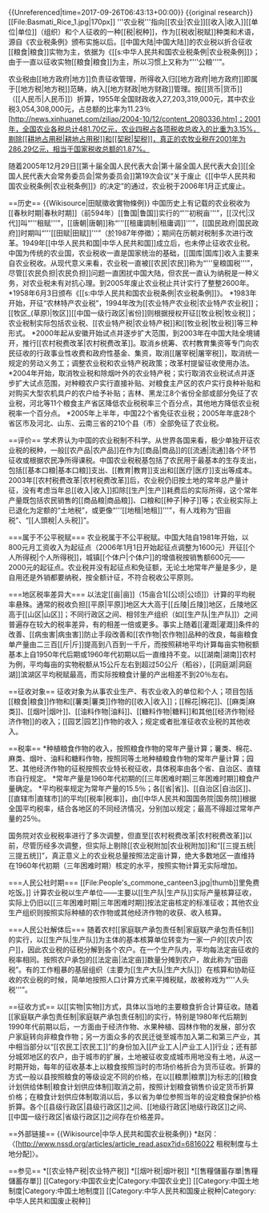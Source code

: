 {{Unreferenced|time=2017-09-26T06:43:13+00:00}} 
{{original research}}
[[File:Basmati_Rice_1.jpg|170px]]
'''农业税'''指向[[农业|农业]][[收入|收入]][[单位|单位]]（组织）和个人征收的一种[[税|税种]]，作为[[税收|税赋]]种类和术语，源自《农业税条例》颁布实施以后。[[中国大陆|中国大陆]]的农业税以折合征收[[粮食|粮食]]实物为主，依据为《[[s:中华人民共和国农业税条例|农业税条例]]》；由于一直以征收实物[[粮食|粮食]]为主，所以习惯上又称为“'''公粮'''”。

农业税由[[地方政府|地方]]负责征收管理，所得收入归[[地方政府|地方政府]]即属于[[地方税|地方税]]范畴，纳入[[地方财政|地方财政]]管理。按[[货币|货币]]（[[人民币|人民币]]）折算，1955年全国财政收入27,203,319,000元，其中农业税3,054,308,000元，占总额的比率为11.23％[http://news.xinhuanet.com/ziliao/2004-10/12/content_2080336.htm]；2001年，全国农业各税总计481.70亿元，农业四税占各项税收总收入的比重为3.15%，剔除[[耕地占用税|耕地占用税]]和[[契税|契税]]，真正的农牧业税在2001年为286.29亿元，相当于国家税收总额的1.87%。

随着2005年12月29日[[第十届全国人民代表大会|第十届全国人民代表大会]][[全国人民代表大会常务委员会|常务委员会]]第19次会议“关于废止《[[中华人民共和国农业税条例|农业税条例]]》的决定”的通过，农业税于2006年1月正式废止。

==历史==
{{Wikisource|田賦徵收實物條例}}
中国历史上有记载的农业税收为[[春秋时期|春秋时期]]（前594年）[[鲁国|鲁国]]实行的“'''初税亩'''”，[[汉代|汉代]]叫“'''租赋'''”，[[唐朝|唐朝]]称“'''[[租庸調制|租庸调]]'''”，[[国民政府|国民政府]]时期叫“'''[[田赋|田赋]]'''”（於1987年停徵）；期间在历朝对税制多次进行改革。1949年[[中华人民共和国|中华人民共和国]]成立后，也未停止征收农业税。中国为传统的农业国，农业税收一直是国家统治的基础，[[国库|国库]]收入主要来自农业税收。从现代意义来看，农业税一直被[[农民|农民]]称为“'''皇粮国税'''”，尽管[[农民负担|农民负担]]问题一直困扰中国大陆，但农民一直认为纳税是一种义务，对农业税未有对抗心理。到2005年废止农业税止共计实行了整整2600年。
*1958年6月3日颁布《[[s:中华人民共和国农业税条例|农业税条例]]》。 
*1983年开始，开征“农林特产农业税”，1994年改为[[农业特产农业税|农业特产农业税]]；[[牧区_(草原)|牧区]][[中国一级行政区|省份]]则根据授权开征[[牧业税|牧业税]]；农业税制实际包括农业税、[[农业特产税|农业特产税]]和[[牧业税|牧业税]]等三种形式。 
*2000年起从安徽开始试点并逐步扩大范围，到2003年在中国大陆全境铺开，推行[[农村税费改革|农村税费改革]]。取消乡统筹、农村教育集资等专门向农民征收的行政事业性收费和政府性基金、集资，取消[[屠宰税|屠宰税]]，取消统一规定的劳动义务工；调整农业税和农业特产税政策；改革村提留征收使用办法。 
*2004年开始，取消牧业税和除烟叶外的农业特产税；实行取消农业税试点并逐步扩大试点范围，对种粮农户实行直接补贴、对粮食主产区的农户实行良种补贴和对购买大型农机具户的农户给予补贴；吉林、黑龙江8个省份全部或部分免征了农业税，河北等11个粮食主产省区降低农业税税率三个百分点，其他地方降低农业税税率一个百分点。 
*2005年上半年，中国22个省免征农业税；2005年年底28个省区市及河北、山东、云南三省的210个县（市）全部免征了农业税。

==评价==
学术界认为中国的农业税制不科学。从世界各国来看，极少单独开征农业税的税种，一般[[农产品|农产品]]在作为[[商品|商品]]的[[流通|流通]]各个环节征收或根据农民净所得课税。中国农业税税基包括了农民用于最基本的生存支出，包括[[基本口粮|基本口粮]]支出、[[教育|教育]]支出和[[医疗|医疗]]支出等成本。2003年[[农村税费改革|农村税费改革]]后，农业税仍旧按土地的常年总产量计征，没有考虑当年总[[收入|收入]]扣除[[生产|生产]]耗费后的实际所得，这个常年产量既包括农民销售的[[商品粮|商品粮]]、口粮和[[种子|种子]]等；农业税实际上已退化为定额的“土地税”，或更像“'''[[地租|地租]]'''”，有人戏称为“田亩税”、“[[人頭稅|人头税]]”。

===属于不公平税赋===
农业税属于不公平税赋。中国大陆自1981年开始，以800元月工资收入为起征点（2006年1月1日开始起征点调整为1600元）开征[[个人所得税|个人所得税]]，城镇[[个体户|个体户]]的增值税按销售额600元——2000元的起征点。农业税并没有起征点和免征额，无论土地常年产量是多少，是自用还是外销都要纳税，按全额计征，不符合税收公平原则。

===地区税率差异大===
以法定[[亩|亩]]（15亩合1[[公顷|公顷]]）计算的平均税率悬殊。通常的税收负担[[平原|平原]]地区大大高于[[丘陵|丘陵]]地区，丘陵地区高于[[山区|山区]]；不同行政区之间、相邻生产组织（如[[生产队|生产队]]）之间普遍存在较大的税率差异，有的相差一倍或更多。事实上随着[[灌溉|灌溉]]条件的改善、[[病虫害|病虫害]]防止手段改善和[[农作物|农作物]]品种的改良，每亩粮食单产量由二三百[[斤|斤]]提高到八百到一千斤，而按照耕地平均计算每亩实物税额基本上自1950年代后期或1960年代初期以后一直维持不变。以[[湖南|湖南]]农村为例，平均每亩的实物税额从15公斤左右到超过50公斤（稻谷），[[洞庭湖|洞庭湖]]滨湖区平均税赋最高，而实际按粮食计量的产出相差不到20％左右。

==征收对象==
征收对象为从事农业生产、有农业收入的单位和个人；项目包括[[粮食|粮食]]作物和[[薯类|薯类]]作物的[[收入|收入]]；[[棉花|棉花]]、[[麻类|麻类]]、[[烟叶|烟叶]]、[[油料作物|油料]]、[[糖料作物|糖料]]和其他[[经济作物|经济作物]]的收入；[[园艺|园艺]]作物的收入；规定或者批准征收农业税的其他收入。

==税率==
*种植粮食作物的收入，按照粮食作物的常年产量计算；薯类、棉花、麻类、烟叶、油料和糖料作物，按照同等土地种植粮食作物的常年产量计算；园艺、其他经济作物的征税按照农业特长税征收，具体税率由各个省、自治区、直辖市自行规定。 
*常年产量是1960年代初期的[[三年困难时期|三年困难时期]]粮食产量确定。
*平均税率规定为常年产量的15.5％；各[[省|省]]、[[自治区|自治区]]、[[直辖市|直辖市]]的平均[[税率|税率]]，由[[中华人民共和国国务院|国务院]]根据全国平均税率，结合各地区的不同经济情况，分别加以规定；最高不得超过常年产量的25％。

国务院对农业税税率进行了多次调整，但直至[[农村税费改革|农村税费改革]]以前，尽管历经多次调整，但实际上剔除[[农业税附加|农业税附加]]和“[[三提五统|三提五统]]”，真正意义上的农业税总量按照法定亩计算，绝大多数地区一直维持在1960年代初期（三年困难时期）核定的水平，按照实物计算无实际增加。

===人民公社时期===
[[File:People's_commone_canteen3.jpg|thumb]]里免费吃饭。]]
计算农业税以生产单位——主要以[[生产队|生产队]]实际产量核算征收，实际上仍旧以[[三年困难时期|三年困难时期]]按法定亩核定的标准征收；其他农业生产组织则按照实际种植的农作物或其他经济作物的收获、收入核算。

===人民公社解体后===
随着农村[[家庭联产承包责任制|家庭联产承包责任制]]的实行，以[[生产队|生产队]]为主体的基本核算单位转变为一家一户的[[农户|农户]]，因此农业税的征税分解到各个农户。在一个生产队内，平均每法定亩征收的税率相同。按照农户承包的[[法定亩|法定亩]]数量分摊到农户，故此称为“田亩税”。有的工作粗暴的基层组织（主要为[[生产大队|生产大队]]）在核算和协助征收的农业税的时候，简单地按照人口计算方式来平摊税赋，故被称戏为“'''人头税'''”。

==征收方式==
以[[实物|实物]]方式，具体以当地的主要粮食折合计算征收。随着[[家庭联产承包责任制|家庭联产承包责任制]]的实行，特别是1980年代后期到1990年代前期以后，一方面由于经济作物、水果种植、园林作物的发展，部分农户家庭转向非粮食作物；另一方面众多的农民迁徙至城市加入第二和第三产业，其中相当部分以“[[农民工|农民工]]”的身份加入[[产业工人|产业工人]]行业；还有部分城郊地区的农户，由于城市的扩展，土地被征收变成城市用地没有土地，从这一时期开始，每年的征收基本上以粮食按照当时的市场价格折合为货币征收。折算的方式一般以县按照粮食的等级设定不同的价格，在以[[粮票|粮票]]为标志的[[粮食计划供给体制|粮食计划供应体制]]取消之前，按照计划粮食销售价设定货币折算价格；在粮食计划供应体制取消以后，多以省为单位参照当年的设定粮食保护价格折算。各个[[县级行政区|县级行政区]]之间、[[地级行政区|地级行政区]]之间、[[中国一级行政区|省级行政区]]之间存在价格差异。

==外部链接==
{{Wikisource|中华人民共和国农业税条例}}
*赵冈：〈[http://www.nssd.org/articles/article_read.aspx?id=6816022 租税制度与土地分配]〉。

==参见==
*[[农业特产税|农业特产税]]
*[[烟叶税|烟叶税]]
*[[售糧儲蓄存單|售糧儲蓄存單]]
[[Category:中国农业史|Category:中国农业史]]
[[Category:中国土地制度|Category:中国土地制度]]
[[Category:中华人民共和国废止税种|Category:中华人民共和国废止税种]]